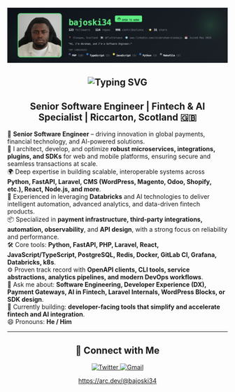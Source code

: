 ![bajoski34's GitHub Banner](https://raw.githubusercontent.com/bajoski34/bajoski34/main/banner.png)


<h2 align="center">
  <img src="https://readme-typing-svg.herokuapp.com?font=Architects+Daughter&color=ffffff&center=true&size=30&lines=Hi+there+👋,+I'm+Abraham;Full-Stack+Fintech+Engineer+%7C+DX+Builder;Crafting+Payments,+Plugins+%26+SDKs+for+the+Modern+Web" alt="Typing SVG" />
</h2>

<h2 align="center">
  Senior Software Engineer | Fintech & AI Specialist | Riccarton, Scotland 🇬🇧
</h2>

💼 **Senior Software Engineer** – driving innovation in global payments, financial technology, and AI-powered solutions.  
🔧 I architect, develop, and optimize **robust microservices, integrations, plugins, and SDKs** for web and mobile platforms, ensuring secure and seamless transactions at scale.  
🌍 Deep expertise in building scalable, interoperable systems across **Python, FastAPI, Laravel, CMS (WordPress, Magento, Odoo, Shopify, etc.), React, Node.js, and more**.  
🤖 Experienced in leveraging **Databricks** and AI technologies to deliver intelligent automation, advanced analytics, and data-driven fintech products.  
📦 Specialized in **payment infrastructure, third-party integrations, automation, observability**, and **API design**, with a strong focus on reliability and performance.  
🛠️ Core tools: **Python, FastAPI, PHP, Laravel, React, JavaScript/TypeScript, PostgreSQL, Redis, Docker, GitLab CI, Grafana, Databricks, k8s**.  
⚙️ Proven track record with **OpenAPI clients, CLI tools, service abstractions, analytics pipelines, and modern DevOps workflows**.  
💬 Ask me about: **Software Engineering, Developer Experience (DX), Payment Gateways, AI in Fintech, Laravel Internals, WordPress Blocks, or SDK design**.  
🎯 Currently building: **developer-facing tools that simplify and accelerate fintech and AI integration**.  
😄 Pronouns: **He / Him**

---

<h2 align="center">🔗 Connect with Me</h2>

<div align="center">

  <a href="https://twitter.com/yuungbaju" target="_blank">
    <img src="https://img.shields.io/badge/Twitter-%2300acee.svg?&style=for-the-badge&logo=twitter&logoColor=white" alt="Twitter" />
  </a>

  <a href="mailto:olaobajua@gmail.com" target="_blank">
    <img src="https://img.shields.io/badge/Gmail-D14836?style=for-the-badge&logo=gmail&logoColor=white" alt="Gmail" />
  </a>
  
  <a href="https://github.com/bajoski34" target/>

  https://arc.dev/@bajoski34
